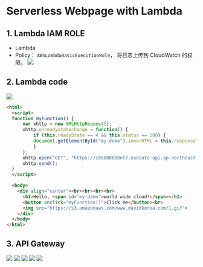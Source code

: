 # Serverless Webpage with Lambda

## 1. Lambda IAM ROLE
- Lambda
- Policy： `AWSLambdaBasicExecutionRole`， 将日志上传到 CloudWatch 的权限。
  ![](https://i.loli.net/2019/07/15/5d2c367a820dc75620.png)

## 2. Lambda code
![](https://i.loli.net/2019/07/15/5d2c3ad2ad1f278741.png)

```html
<html>
  <script>
  function myFunction() {
      var xhttp = new XMLHttpRequest();
      xhttp.onreadystatechange = function() {
          if (this.readyState == 4 && this.status == 200) {
          document.getElementById("my-demo").innerHTML = this.responseText;
          }
      };
      xhttp.open("GET", "https://c88888888nt7.execute-api.ap-northeast-2.amazonaws.com/default/apigw", true);
      xhttp.send();
  }
  </script>

  <body>
    <div align="center"><br><br><br><br>
      <h1>Hello, <span id="my-demo">world wide cloud!</span></h1>
      <button onclick="myFunction()">Click me</button><br>
      <img src="https://s3.amazonaws.com/www.davidkorea.com/1.gif">
    </div>
  </body>
</html>

```
## 3. API Gateway

![](https://i.loli.net/2019/07/15/5d2c380a9fc1d84576.png)
![](https://i.loli.net/2019/07/15/5d2c380d3b3f448463.png)
![](https://i.loli.net/2019/07/15/5d2c38102002516448.png)
![](https://i.loli.net/2019/07/15/5d2c381493cf515281.png)
![](https://i.loli.net/2019/07/15/5d2c3816e305455755.png)
